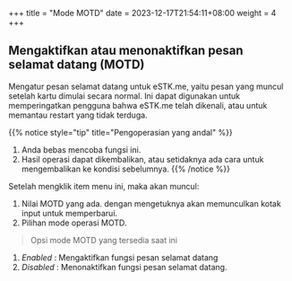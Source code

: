 +++
title = "Mode MOTD"
date =  2023-12-17T21:54:11+08:00
weight = 4
+++

## Mengaktifkan atau menonaktifkan pesan selamat datang (MOTD)

Mengatur pesan selamat datang untuk eSTK.me, yaitu pesan yang muncul setelah kartu dimulai secara normal. Ini dapat digunakan untuk memperingatkan pengguna bahwa eSTK.me telah dikenali, atau untuk memantau restart yang tidak terduga.

{{% notice style="tip" title="Pengoperasian yang andal" %}}
1. Anda bebas mencoba fungsi ini.
2. Hasil operasi dapat dikembalikan, atau setidaknya ada cara untuk mengembalikan ke kondisi sebelumnya.
{{% /notice %}}

Setelah mengklik item menu ini, maka akan muncul:
1. Nilai MOTD yang ada. dengan mengetuknya akan memunculkan kotak input untuk memperbarui.
2. Pilihan mode operasi MOTD.

> Opsi mode MOTD yang tersedia saat ini
1. _Enabled_ : Mengaktifkan fungsi pesan selamat datang
2. _Disabled_ : Menonaktifkan fungsi pesan selamat datang.

